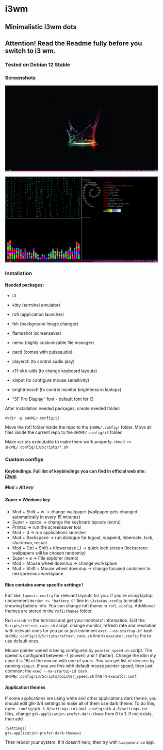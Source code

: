 # i3wm
## Minimalistic i3wm dots

## Attention! Read the Readme fully before you switch to i3 wm. 
### Tested on Debian 12 Stable
### Screenshots
![](src/desktop.png)

![](src/windows.png)

### Installation
#### Needed packages:
- i3
- kitty (terminal emulator)
- rofi (application launcher)
- feh (background image changer)
- flameshot (screensaver)
- nemo (highly customizable file manager)
- pactl (comes with pulseaudio)
- playerctl (to control audio play)
- x11-xkb-utils (to change keyboard layouts)
- xinput (to configure mouse sensitivity)
- brightnessctl (to control monitor brightness in laptops)

- "SF Pro Display" font - default font for i3

After installation needed packages, create needed folder:

```mkdir -p $HOME/.config/i3```


Move the rofi folder inside the repo to the ```$HOME/.config/``` folder. Move all files inside the current repo to the ```$HOME/.config/i3``` folder.

Make scripts executable to make them work properly: ```chmod +x $HOME/.config/i3/Scripts/*.sh```

### Custom configs
#### Keybindings. Full list of keybindings you can find in official web site: [i3wm](https://i3wm.org/)

##### Mod = Alt key
##### Super = Windows key

- Mod + Shift + w -> change wallpaper (wallpaper gets changed automatically in every 15 minutes)
- Super + space -> change the keyboard layouts (en/ru)
- Printsc -> run the screensaver tool
- Mod + d -> run applications launcher
- Mod + Backspace -> run dialogue for logout, suspend, hibernate, lock, shutdown, restart
- Mod + Ctrl + Shift + l(lowercase L) -> quick lock screen (lockscreen wallpapers will be chosen randomly)
- Super + e -> File explorer (nemo)
- Mod + Mouse wheel down/up -> change workspace
- Mod + Shift + Mouse wheel down/up -> change focused container to next/previous workspace

#### Rice contains some specific settings !

Edit ```kbd_layouts.config``` for relevant layouts for you.
If you're using laptop, uncomment ```#order += "battery 0"``` line in ```i3status.config``` to enable showing battery info.
You can change rofi theme in ```rofi.config```. Additional themes are stored in the ```rofi/themes``` folder.

Run ```xrandr``` in the terminal and get your monitors' information. Edit the ```Scripts/refresh_rate.sh``` script, change monitor, refresh rate and resolution with relevant ones for you pc or just comment ```exec --no-startup-id bash $HOME/.config/i3/Scripts/refresh_rate.sh``` line in ```executor.config``` file to use default ones.

Mouse pointer speed is being configured by ```pointer_speed.sh``` script. The speed is configured between -1 (slower) and 1 (faster). Change the id(in my case it is 16) of the mouse with one of yours. You can get list of devices by running ```xinput```. If you are fine with default mouse pointer speed, then just comment the ```exec --no-startup-id bash $HOME/.config/i3/Scripts/pointer_speed.sh``` line in ```executor.conf```.

#### Application themes

If some applications are using white and other applications dark theme, you should edit gtk-3/4 settings to make all of them use dark theme. To do this, open ```.config/gtk-3.0/settings.ini``` and ```.config/gtk-4.0/settings.ini``` files, change ```gtk-application-prefer-dark-theme``` from 0 to 1. If not exists, then add 

```
[Settings]
gtk-application-prefer-dark-theme=1
```

Then reboot your system. If it doesn't help, then try with ```lxappearance``` app.